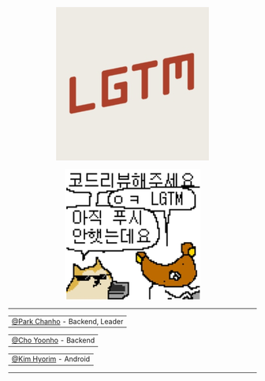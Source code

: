 <p align="center">
            <img src="/art/logo/github-title.jpg" />
</p>
<p align="center">
             <img src="/art/logo/LGTM.jpg" />   
</p>

---

<table align="center">
	<tr align="center">
		<td><a href="https://github.com/great-park">@Park Chanho</a> - Backend, Leader</td>
	</tr>
</table>

<table align="center">
	<tr align="center">
		<td><a href="https://github.com/ray-yhc">@Cho Yoonho</a> - Backend</td>
	</tr>	
</table>
<table align="center">
	<tr align="center">
		<td><a href="https://github.com/KxxHyoRim">@Kim Hyorim</a> - Android</td>
	</tr>	
</table>

</table>

---

